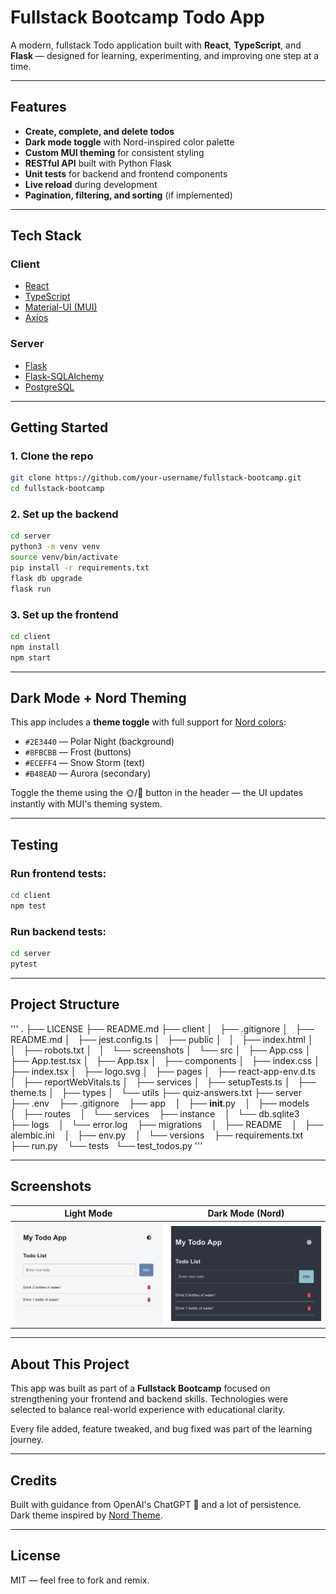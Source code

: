 # Fullstack Bootcamp Todo App

A modern, fullstack Todo application built with **React**, **TypeScript**, and **Flask** — designed for learning, experimenting, and improving one step at a time.

---

## Features

-  **Create, complete, and delete todos**
-  **Dark mode toggle** with Nord-inspired color palette
-  **Custom MUI theming** for consistent styling
-  **RESTful API** built with Python Flask
-  **Unit tests** for backend and frontend components
-  **Live reload** during development
-  **Pagination, filtering, and sorting** (if implemented)

---

## Tech Stack

### Client
- [React](https://reactjs.org/)
- [TypeScript](https://www.typescriptlang.org/)
- [Material-UI (MUI)](https://mui.com/)
- [Axios](https://axios-http.com/)

### Server
- [Flask](https://flask.palletsprojects.com/)
- [Flask-SQLAlchemy](https://flask-sqlalchemy.palletsprojects.com/)
- [PostgreSQL](https://www.postgresql.org/)

---

## Getting Started

### 1. Clone the repo

```bash
git clone https://github.com/your-username/fullstack-bootcamp.git
cd fullstack-bootcamp
```

### 2. Set up the backend

```bash
cd server
python3 -m venv venv
source venv/bin/activate
pip install -r requirements.txt
flask db upgrade
flask run
```

### 3. Set up the frontend

```bash
cd client
npm install
npm start
```

---

## Dark Mode + Nord Theming

This app includes a **theme toggle** with full support for [Nord colors](https://www.nordtheme.com/):

- `#2E3440` — Polar Night (background)
- `#8FBCBB` — Frost (buttons)
- `#ECEFF4` — Snow Storm (text)
- `#B48EAD` — Aurora (secondary)

Toggle the theme using the 🌞/🌚 button in the header — the UI updates instantly with MUI's theming system.

---

## Testing

### Run frontend tests:
```bash
cd client
npm test
```

### Run backend tests:
```bash
cd server
pytest
```

---

## Project Structure

'''
.
├── LICENSE
├── README.md
├── client
│   ├── .gitignore
│   ├── README.md
│   ├── jest.config.ts
│   ├── public
│   │   ├── index.html
│   │   ├── robots.txt
│   │   └── screenshots
│   └── src
│       ├── App.css
│       ├── App.test.tsx
│       ├── App.tsx
│       ├── components
│       ├── index.css
│       ├── index.tsx
│       ├── logo.svg
│       ├── pages
│       ├── react-app-env.d.ts
│       ├── reportWebVitals.ts
│       ├── services
│       ├── setupTests.ts
│       ├── theme.ts
│       ├── types
│       └── utils
├── quiz-answers.txt
├── server
    ├── .env
    ├── .gitignore
    ├── app
    │   ├── __init__.py
    │   ├── models
    │   ├── routes
    │   └── services
    ├── instance
    │   └── db.sqlite3
    ├── logs
    │   └── error.log
    ├── migrations
    │   ├── README
    │   ├── alembic.ini
    │   ├── env.py
    │   └── versions
    ├── requirements.txt
    ├── run.py
    └── tests
        └── test_todos.py
'''

---

## Screenshots

| Light Mode | Dark Mode (Nord) |
|------------|------------------|
| ![Light](client/public/screenshots/lightmode.png) | ![Dark](client/public/screenshots/darkmode.png) |

---

## About This Project

This app was built as part of a **Fullstack Bootcamp** focused on strengthening your frontend and backend skills. Technologies were selected to balance real-world experience with educational clarity.

Every file added, feature tweaked, and bug fixed was part of the learning journey.

---

## Credits

Built with guidance from OpenAI's ChatGPT 💬 and a lot of persistence.  
Dark theme inspired by [Nord Theme](https://www.nordtheme.com/).

---

## License

MIT — feel free to fork and remix.
